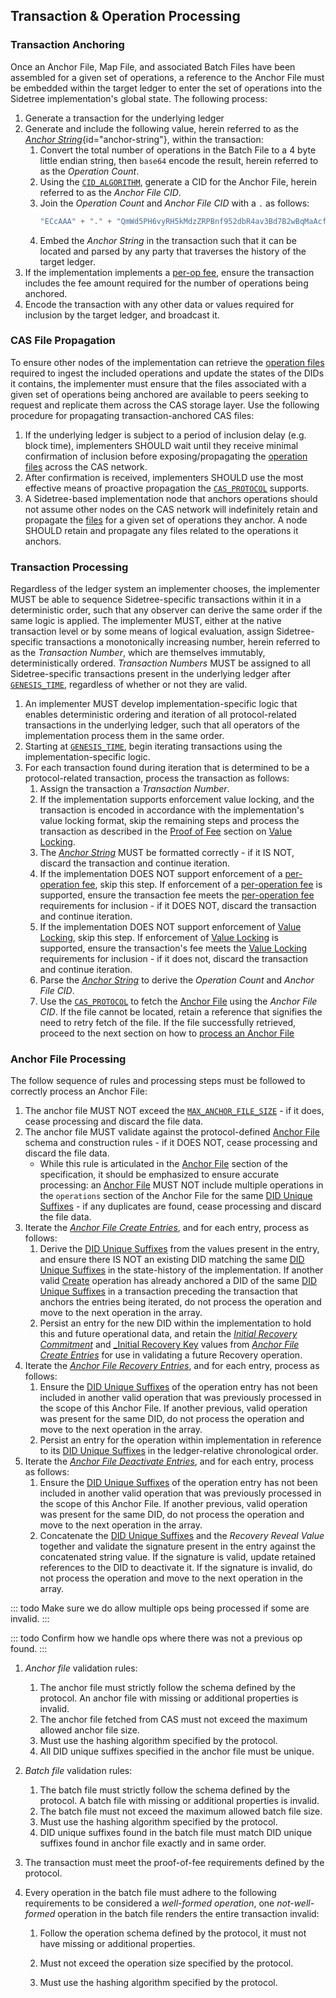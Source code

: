## Transaction & Operation Processing

### Transaction Anchoring

Once an Anchor File, Map File, and associated Batch Files have been assembled for a given set of operations, a reference to the Anchor File must be embedded within the target ledger to enter the set of operations into the Sidetree implementation's global state. The following process:

1. Generate a transaction for the underlying ledger
2. Generate and include the following value, herein referred to as the [_Anchor String_](#anchor-string){id="anchor-string"}, within the transaction:
    1. Convert the total number of operations in the Batch File to a 4 byte little endian string, then `base64` encode the result, herein referred to as the _Operation Count_.
    2. Using the [`CID_ALGORITHM`](#cid-algorithm), generate a CID for the Anchor File, herein referred to as the _Anchor File CID_.
    3. Join the _Operation Count_ and _Anchor File CID_ with a `.` as follows:
        ```js
        "ECcAAA" + "." + "QmWd5PH6vyRH5kMdzZRPBnf952dbR4av3Bd7B2wBqMaAcf"
        ```
    4. Embed the _Anchor String_ in the transaction such that it can be located and parsed by any party that traverses the history of the target ledger.
2. If the implementation implements a [per-op fee](#proof-of-fee), ensure the transaction includes the fee amount required for the number of operations being anchored.
3. Encode the transaction with any other data or values required for inclusion by the target ledger, and broadcast it.

### CAS File Propagation

To ensure other nodes of the implementation can retrieve the [operation files](#file-structures) required to ingest the included operations and update the states of the DIDs it contains, the implementer must ensure that the files associated with a given set of operations being anchored are available to peers seeking to request and replicate them across the CAS storage layer. Use the following procedure for propagating transaction-anchored CAS files:

1. If the underlying ledger is subject to a period of inclusion delay (e.g. block time), implementers SHOULD wait until they receive minimal confirmation of inclusion before exposing/propagating the [operation files](#file-structures) across the CAS network.
2. After confirmation is received, implementers SHOULD use the most effective means of proactive propagation the [`CAS_PROTOCOL`](#cas-protocol) supports.
3. A Sidetree-based implementation node that anchors operations should not assume other nodes on the CAS network will indefinitely retain and propagate the [files](#file-structures) for a given set of operations they anchor. A node SHOULD retain and propagate any files related to the operations it anchors.

### Transaction Processing

Regardless of the ledger system an implementer chooses, the implementer MUST be able to sequence Sidetree-specific transactions within it in a deterministic order, such that any observer can derive the same order if the same logic is applied. The implementer MUST, either at the native transaction level or by some means of logical evaluation, assign Sidetree-specific transactions a monotonically increasing number, herein referred to as the _Transaction Number_, which are themselves immutably, deterministically ordered. _Transaction Numbers_ MUST be assigned to all Sidetree-specific transactions present in the underlying ledger after [`GENESIS_TIME`](#genesis-time), regardless of whether or not they are valid.

1. An implementer MUST develop implementation-specific logic that enables deterministic ordering and iteration of all protocol-related transactions in the underlying ledger, such that all operators of the implementation process them in the same order.
2. Starting at [`GENESIS_TIME`](#genesis-time), begin iterating transactions using the implementation-specific logic.
3. For each transaction found during iteration that is determined to be a protocol-related transaction, process the transaction as follows:
    1. Assign the transaction a _Transaction Number_.
    2. If the implementation supports enforcement value locking, and the transaction is encoded in accordance with the implementation's value locking format, skip the remaining steps and process the transaction as described in the [Proof of Fee](#proof-of-fee) section on [Value Locking](#value-locking).
    3. The [_Anchor String_](#anchor-string) MUST be formatted correctly - if it IS NOT, discard the transaction and continue iteration.
    4. If the implementation DOES NOT support enforcement of a [per-operation fee](#proof-of-fee), skip this step. If enforcement of a [per-operation fee](#proof-of-fee) is supported, ensure the transaction fee meets the [per-operation fee](#proof-of-fee) requirements for inclusion - if it DOES NOT, discard the transaction and continue iteration. 
    5. If the implementation DOES NOT support enforcement of [Value Locking](#value-locking), skip this step. If enforcement of [Value Locking](#value-locking) is supported, ensure the transaction's fee meets the [Value Locking](#value-locking) requirements for inclusion - if it does not, discard the transaction and continue iteration.
    6. Parse the [_Anchor String_](#anchor-string) to derive the _Operation Count_ and _Anchor File CID_.
    7. Use the [`CAS_PROTOCOL`](#cas-protocol) to fetch the [Anchor File](#anchor-file) using the _Anchor File CID_. If the file cannot be located, retain a reference that signifies the need to retry fetch of the file. If the file successfully retrieved, proceed to the next section on how to [process an Anchor File](#anchor-file-processing)

### Anchor File Processing

The follow sequence of rules and processing steps must be followed to correctly process an Anchor File:

1. The anchor file MUST NOT exceed the [`MAX_ANCHOR_FILE_SIZE`](#max-anchor-file-size) - if it does, cease processing and discard the file data.
2. The anchor file MUST validate against the protocol-defined [Anchor File](#anchor-file) schema and construction rules - if it DOES NOT, cease processing and discard the file data.
    - While this rule is articulated in the [Anchor File](#anchor-file) section of the specification, it should be emphasized to ensure accurate processing: an [Anchor File](#anchor-file) MUST NOT include multiple operations in the `operations` section of the Anchor File for the same [DID Unique Suffixes](#did-unique-suffix) - if any duplicates are found, cease processing and discard the file data.
3. Iterate the [_Anchor File Create Entries_](#anchor-file-create-entry), and for each entry, process as follows:
    1. Derive the [DID Unique Suffixes](#did-unique-suffix) from the values present in the entry, and ensure there IS NOT an existing DID matching the same [DID Unique Suffixes](#did-unique-suffix) in the state-history of the implementation. If another valid [Create](#create) operation has already anchored a DID of the same [DID Unique Suffixes](#did-unique-suffix) in a transaction preceding the transaction that anchors the entries being iterated, do not process the operation and move to the next operation in the array.
    2. Persist an entry for the new DID within the implementation to hold this and future operational data, and retain the [_Initial Recovery Commitment_](#initial-recovery-commitment) and [_Initial Recovery Key](#initial-recovery-key) values from [_Anchor File Create Entries_](#anchor-file-create-entry) for use in validating a future Recovery operation.
4. Iterate the [_Anchor File Recovery Entries_](#anchor-file-recovery-entry), and for each entry, process as follows:
    1. Ensure the [DID Unique Suffixes](#did-unique-suffix) of the operation entry has not been included in another valid operation that was previously processed in the scope of this Anchor File. If another previous, valid operation was present for the same DID, do not process the operation and move to the next operation in the array.
    2. Persist an entry for the operation within implementation in reference to its [DID Unique Suffixes](#did-unique-suffix) in the ledger-relative chronological order.
5. Iterate the [_Anchor File Deactivate Entries_](#anchor-file-deactivate-entry), and for each entry, process as follows:
    1. Ensure the [DID Unique Suffixes](#did-unique-suffix) of the operation entry has not been included in another valid operation that was previously processed in the scope of this Anchor File. If another previous, valid operation was present for the same DID, do not process the operation and move to the next operation in the array.
    2. Concatenate the [DID Unique Suffixes](#did-unique-suffix) and the _Recovery Reveal Value_ together and validate the signature present in the entry against the concatenated string value. If the signature is valid, update retained references to the DID to deactivate it. If the signature is invalid, do not process the operation and move to the next operation in the array.
    

::: todo
Make sure we do allow multiple ops being processed if some are invalid.
:::

::: todo
Confirm how we handle ops where there was not a previous op found.
:::

1. _Anchor file_ validation rules:
   1. The anchor file must strictly follow the schema defined by the protocol. An anchor file with missing or additional properties is invalid.
   1. The anchor file fetched from CAS must not exceed the maximum allowed anchor file size.
   1. Must use the hashing algorithm specified by the protocol.
   1. All DID unique suffixes specified in the anchor file must be unique.
1. _Batch file_ validation rules:
   1. The batch file must strictly follow the schema defined by the protocol. A batch file with missing or additional properties is invalid.
   1. The batch file must not exceed the maximum allowed batch file size.
   1. Must use the hashing algorithm specified by the protocol.
   1. DID unique suffixes found in the batch file must match DID unique suffixes found in anchor file exactly and in same order.
1. The transaction must meet the proof-of-fee requirements defined by the protocol.
1. Every operation in the batch file must adhere to the following requirements to be considered a _well-formed operation_, one _not-well-formed_ operation in the batch file renders the entire transaction invalid:

   1. Follow the operation schema defined by the protocol, it must not have missing or additional properties.

   1. Must not exceed the operation size specified by the protocol.

   1. Must use the hashing algorithm specified by the protocol.